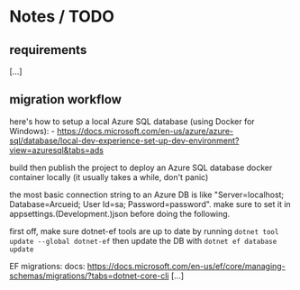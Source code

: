 ﻿# Notes / TODO

## requirements
[...]

## migration workflow
here's how to setup a local Azure SQL database (using Docker for Windows):
    - https://docs.microsoft.com/en-us/azure/azure-sql/database/local-dev-experience-set-up-dev-environment?view=azuresql&tabs=ads

build then publish the project to deploy an Azure SQL database docker container locally (it usually takes a while, don't panic)

the most basic connection string to an Azure DB is like "Server=localhost; Database=Arcueid; User Id=sa; Password=password".
make sure to set it in appsettings.(Development.)json before doing the following.

first off, make sure dotnet-ef tools are up to date by running ```dotnet tool update --global dotnet-ef```
then update the DB with ```dotnet ef database update```

EF migrations:
docs: https://docs.microsoft.com/en-us/ef/core/managing-schemas/migrations/?tabs=dotnet-core-cli
[...]


